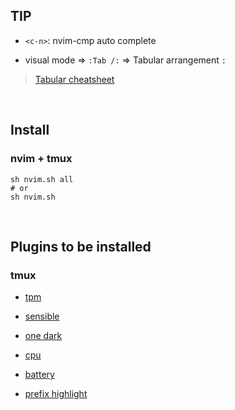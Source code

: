 ## TIP

- `<c-n>`: nvim-cmp auto complete

- visual mode => `:Tab /:` => Tabular arrangement `:`
> [Tabular cheatsheet](https://devhints.io/tabular)

<br>

## Install

### nvim + tmux
```shell
sh nvim.sh all
# or
sh nvim.sh
```

<br>

## Plugins to be installed

### tmux

- [tpm](https://github.com/tmux-plugins/tpm)

- [sensible](https://github.com/tmux-plugins/tmux-sensible)

- [one dark](https://github.com/odedlaz/tmux-onedark-theme)

- [cpu](https://github.com/tmux-plugins/tmux-cpu)

- [battery](https://github.com/tmux-plugins/tmux-battery)

- [prefix highlight](https://github.com/tmux-plugins/tmux-prefix-highlight)

